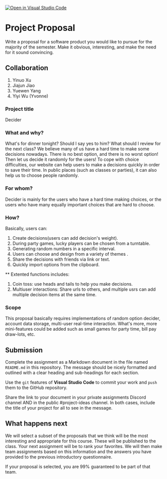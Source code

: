[![Open in Visual Studio Code](https://classroom.github.com/assets/open-in-vscode-c66648af7eb3fe8bc4f294546bfd86ef473780cde1dea487d3c4ff354943c9ae.svg)](https://classroom.github.com/online_ide?assignment_repo_id=8391232&assignment_repo_type=AssignmentRepo)
<!-- # Project Proposal

Write a proposal for a software product you would like to pursue for the majority of the semester. Make it obvious, interesting, and make the need for it sound convincing.

## Collaboration

You are welcome to write a proposal with up to 5 other students, if desired. If you do work with others on the proposal, you **must** clearly indicate the names of all the team members in your proposal.

## What to include

Your proposal must focus on the product's value proposition, including answers to the questions below. Keep it thorough but concise. If you are not clear on whether your writing is any good, consult with a friend. -->
# Project Proposal

Write a proposal for a software product you would like to pursue for the majority of the semester. Make it obvious, interesting, and make the need for it sound convincing.

## Collaboration

1. Yinuo Xu
2. Jiajun Jiao
3. Yuewen Yang
4. Yiyi Wu (Yvonne)


### Project title

Decider

### What and why?

What's for dinner tonight? Should I say yes to him? What should I review for the next class? We believe many of us have a hard time to make some decisions nowadays.
There is no best option, and there is no worst option! Then let us decide it randomly for the users!
To cope with choice difficulties, our website can help users to make a decisions quickly in order to save their time. In public places (such as classes or parties), it can also help us to choose people randomly.

### For whom?

Decider is mainly for the users who have a hard time making choices, or the users who have many equally important choices that are hard to choose.

### How?
Basically, users can:
1. Create decisions(users can add decision's weight).
2. During party games, lucky players can be chosen from a turntable. 
3. Generating random numbers in a specific interval. 
4. Users can choose and design from a variety of themes .
5. Share the decisions with friends via link or text. 
6. Quickly import options from the clipboard.
 
 **
Extented functions includes:
1. Coin toss: use heads and tails to help you make decisions.
2. Multiuser interactions: Share urls to others, and multiple usrs can add multiple decision items at the same time.

### Scope

This proposal basically requires implementations of random option decider, account data storage, multi-user real-time interaction. What's more, more mini-features could be added such as small games for party time, bill pay draw-lots, etc.

## Submission

Complete the assignment as a Markdown document in the file named `README.md` in this repository. The message should be nicely formatted and outlined with a clear heading and sub-headings for each section.

Use the `git` features of **Visual Studio Code** to commit your work and `push` them to the GitHub repository.

Share the link to your document in your private assignments Discord channel AND in the public #project-ideas channel. In both cases, include the title of your project for all to see in the message.

## What happens next

We will select a subset of the proposals that we think will be the most interesting and appropriate for this course. These will be published to the class. Your next assignment will be to rank your favorites. We will then make team assignments based on this information and the answers you have provided to the previous introductory questionnaire.

If your proposal is selected, you are 99% guaranteed to be part of that team.
